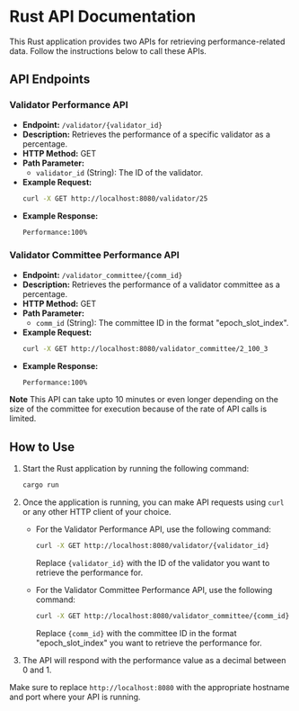 
# Rust API Documentation

This Rust application provides two APIs for retrieving performance-related data. Follow the instructions below to call these APIs.

## API Endpoints

### Validator Performance API

- **Endpoint:** `/validator/{validator_id}`
- **Description:** Retrieves the performance of a specific validator as a percentage.
- **HTTP Method:** GET
- **Path Parameter:**
  - `validator_id` (String): The ID of the validator.
- **Example Request:**
  ```bash
  curl -X GET http://localhost:8080/validator/25
  ```
- **Example Response:**
  ```bash
  Performance:100%
  ```

### Validator Committee Performance API

- **Endpoint:** `/validator_committee/{comm_id}`
- **Description:** Retrieves the performance of a validator committee as a percentage.
- **HTTP Method:** GET
- **Path Parameter:**
  - `comm_id` (String): The committee ID in the format "epoch_slot_index".
- **Example Request:**
  ```bash
  curl -X GET http://localhost:8080/validator_committee/2_100_3
  ```
- **Example Response:**
  ```bash
  Performance:100%
  ```
**Note** This API can take upto 10 minutes or even longer depending on the size of the committee for execution because of the rate of API calls is limited.

## How to Use

1. Start the Rust application by running the following command:
   ```bash
   cargo run
   ```

2. Once the application is running, you can make API requests using `curl` or any other HTTP client of your choice.

   - For the Validator Performance API, use the following command:
     ```bash
     curl -X GET http://localhost:8080/validator/{validator_id}
     ```
     Replace `{validator_id}` with the ID of the validator you want to retrieve the performance for.

   - For the Validator Committee Performance API, use the following command:
     ```bash
     curl -X GET http://localhost:8080/validator_committee/{comm_id}
     ```
     Replace `{comm_id}` with the committee ID in the format "epoch_slot_index" you want to retrieve the performance for.

3. The API will respond with the performance value as a decimal between 0 and 1.

Make sure to replace `http://localhost:8080` with the appropriate hostname and port where your API is running.

